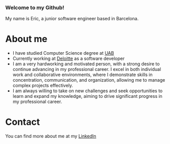 ### Welcome to my Github!

My name is Eric, a junior software engineer based in Barcelona.

# About me
* I have studied Computer Science degree at [UAB](https://www.uab.cat/web/estudiar/llistat-de-graus/informacio-general/enginyeria-informatica-1216708251447.html?param1=1263367146646)
* Currently working at [Deloitte](https://www.deloitte.com/es/es.html) as a software developer
* I am a very hardworking and motivated person, with a strong desire to continue advancing in my professional career. I excel in both individual work and collaborative environments, where I demonstrate skills in concentration, communication, and organization, allowing me to manage complex projects effectively.
* I am always willing to take on new challenges and seek opportunities to learn and expand my knowledge, aiming to drive significant progress in my professional career.


# Contact

You can find more about me at my [LinkedIn](www.linkedin.com/in/eric-caballer-jimenez)


<!--
**EricCaballer/EricCaballer** is a ✨ _special_ ✨ repository because its `README.md` (this file) appears on your GitHub profile.

Here are some ideas to get you started:

- 🔭 I’m currently working on ...
- 🌱 I’m currently learning ...
- 👯 I’m looking to collaborate on ...
- 🤔 I’m looking for help with ...
- 💬 Ask me about ...
- 📫 How to reach me: ...
- 😄 Pronouns: ...
- ⚡ Fun fact: ...
-->
